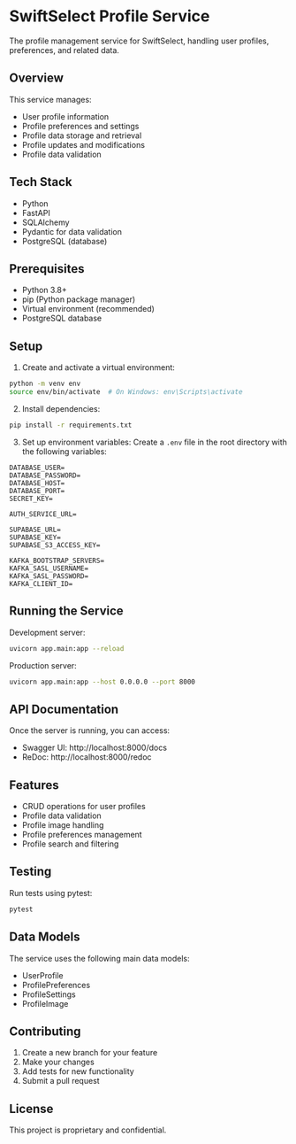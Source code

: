 # SwiftSelect Profile Service

The profile management service for SwiftSelect, handling user profiles, preferences, and related data.

## Overview

This service manages:
- User profile information
- Profile preferences and settings
- Profile data storage and retrieval
- Profile updates and modifications
- Profile data validation

## Tech Stack

- Python
- FastAPI
- SQLAlchemy
- Pydantic for data validation
- PostgreSQL (database)

## Prerequisites

- Python 3.8+
- pip (Python package manager)
- Virtual environment (recommended)
- PostgreSQL database

## Setup

1. Create and activate a virtual environment:
```bash
python -m venv env
source env/bin/activate  # On Windows: env\Scripts\activate
```

2. Install dependencies:
```bash
pip install -r requirements.txt
```

3. Set up environment variables:
Create a `.env` file in the root directory with the following variables:
```
DATABASE_USER=
DATABASE_PASSWORD=
DATABASE_HOST=
DATABASE_PORT=
SECRET_KEY=

AUTH_SERVICE_URL=

SUPABASE_URL=
SUPABASE_KEY=
SUPABASE_S3_ACCESS_KEY=

KAFKA_BOOTSTRAP_SERVERS=
KAFKA_SASL_USERNAME=
KAFKA_SASL_PASSWORD=
KAFKA_CLIENT_ID=
```

## Running the Service

Development server:
```bash
uvicorn app.main:app --reload
```

Production server:
```bash
uvicorn app.main:app --host 0.0.0.0 --port 8000
```

## API Documentation

Once the server is running, you can access:
- Swagger UI: http://localhost:8000/docs
- ReDoc: http://localhost:8000/redoc

## Features

- CRUD operations for user profiles
- Profile data validation
- Profile image handling
- Profile preferences management
- Profile search and filtering

## Testing

Run tests using pytest:
```bash
pytest
```

## Data Models

The service uses the following main data models:
- UserProfile
- ProfilePreferences
- ProfileSettings
- ProfileImage

## Contributing

1. Create a new branch for your feature
2. Make your changes
3. Add tests for new functionality
4. Submit a pull request

## License

This project is proprietary and confidential.
